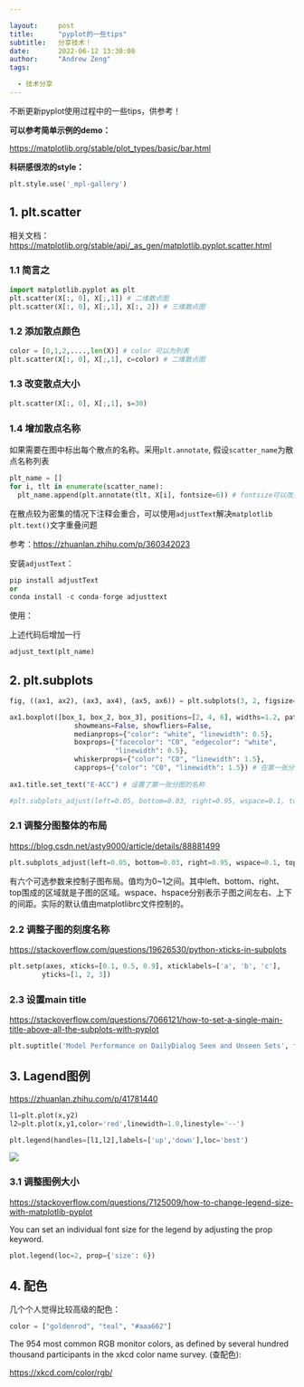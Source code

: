 ```yaml
---

layout:     post
title:      "pyplot的一些tips"
subtitle:   分享技术！
date:       2022-06-12 13:30:00
author:     "Andrew Zeng"
tags:

  - 技术分享
---
```


不断更新pyplot使用过程中的一些tips，供参考！

**可以参考简单示例的demo：**

https://matplotlib.org/stable/plot_types/basic/bar.html

**科研感很浓的style：**

```python
plt.style.use('_mpl-gallery')
```


## 1. plt.scatter

相关文档：https://matplotlib.org/stable/api/_as_gen/matplotlib.pyplot.scatter.html

### 1.1 简言之

```python
import matplotlib.pyplot as plt
plt.scatter(X[:, 0], X[;,1]) # 二维散点图
plt.scatter(X[:, 0], X[;,1], X[:, 2]) # 三维散点图
```

### 1.2 添加散点颜色

```python
color = [0,1,2,....,len(X)] # color 可以为列表
plt.scatter(X[:, 0], X[;,1], c=color) # 二维散点图
```

### 1.3 改变散点大小

```python
plt.scatter(X[:, 0], X[;,1], s=30)
```

### 1.4 增加散点名称

如果需要在图中标出每个散点的名称。采用`plt.annotate`, 假设`scatter_name`为散点名称列表

```python
plt_name = []
for i, tlt in enumerate(scatter_name):
  plt_name.append(plt.annotate(tlt, X[i], fontsize=6)) # fontsize可以改变字号
```

在散点较为密集的情况下注释会重合，可以使用`adjustText`解决`matplotlib plt.text()`文字重叠问题

参考：https://zhuanlan.zhihu.com/p/360342023

安装`adjustText`：

```python
pip install adjustText
or 
conda install -c conda-forge adjusttext
```

使用：

上述代码后增加一行

```python
adjust_text(plt_name)
```

## 2. plt.subplots

```python
fig, ((ax1, ax2), (ax3, ax4), (ax5, ax6)) = plt.subplots(3, 2, figsize=(10,15)) # 3行两列，figure size设置图片大小

ax1.boxplot([box_1, box_2, box_3], positions=[2, 4, 6], widths=1.2, patch_artist=True,
                showmeans=False, showfliers=False,
                medianprops={"color": "white", "linewidth": 0.5},
                boxprops={"facecolor": "C0", "edgecolor": "white",
                          "linewidth": 0.5},
                whiskerprops={"color": "C0", "linewidth": 1.5},
                capprops={"color": "C0", "linewidth": 1.5}) # 在第一张分图上更新了箱线图
                
ax1.title.set_text("E-ACC") # 设置了第一张分图的名称

#plt.subplots_adjust(left=0.05, bottom=0.03, right=0.95, wspace=0.1, top=0.95, hspace=0.15)
```
### 2.1 调整分图整体的布局

https://blog.csdn.net/asty9000/article/details/88881499

```python
plt.subplots_adjust(left=0.05, bottom=0.03, right=0.95, wspace=0.1, top=0.95, hspace=0.15)
```
有六个可选参数来控制子图布局。值均为0~1之间。其中left、bottom、right、top围成的区域就是子图的区域。wspace、hspace分别表示子图之间左右、上下的间距。实际的默认值由matplotlibrc文件控制的。

### 2.2 调整子图的刻度名称

https://stackoverflow.com/questions/19626530/python-xticks-in-subplots

```python
plt.setp(axes, xticks=[0.1, 0.5, 0.9], xticklabels=['a', 'b', 'c'],
        yticks=[1, 2, 3])
```

### 2.3 设置main title

https://stackoverflow.com/questions/7066121/how-to-set-a-single-main-title-above-all-the-subplots-with-pyplot

```python
plt.suptitle('Model Performance on DailyDialog Seen and Unseen Sets', fontsize=15)
```
        
## 3. Lagend图例

https://zhuanlan.zhihu.com/p/41781440

```python
l1=plt.plot(x,y2)
l2=plt.plot(x,y1,color='red',linewidth=1.0,linestyle='--')

plt.legend(handles=[l1,l2],labels=['up','down'],loc='best')
```
![](https://pic3.zhimg.com/80/v2-59e37308aa8574d12ed0ed708464f18e_1440w.jpg)

### 3.1 调整图例大小

https://stackoverflow.com/questions/7125009/how-to-change-legend-size-with-matplotlib-pyplot

You can set an individual font size for the legend by adjusting the prop keyword.

```python
plot.legend(loc=2, prop={'size': 6})
```

## 4. 配色

几个个人觉得比较高级的配色：

```python
color = ["goldenrod", "teal", "#aaa662"]
```

The 954 most common RGB monitor colors, as defined by several hundred thousand participants in the xkcd color name survey. (查配色):

https://xkcd.com/color/rgb/

